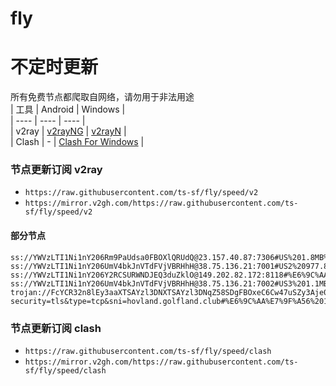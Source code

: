 # fly
# 不定时更新
所有免费节点都爬取自网络，请勿用于非法用途  
|  工具  | Android  | Windows  |  
|  ----  | ----   | ----  |  
| v2ray  | [v2rayNG](https://github.com/2dust/v2rayNG/releases) | [v2rayN](https://github.com/2dust/v2rayN/releases) |  
| Clash  | - | [Clash For Windows](https://github.com/2dust/clashN/releases) | 
  
### 节点更新订阅  v2ray
- `https://raw.githubusercontent.com/ts-sf/fly/speed/v2`  
- `https://mirror.v2gh.com/https://raw.githubusercontent.com/ts-sf/fly/speed/v2`  

#### 部分节点  
``` 
ss://YWVzLTI1Ni1nY206Rm9PaUdsa0FBOXlQRUdQ@23.157.40.87:7306#US%201.8MB%2Fs
ss://YWVzLTI1Ni1nY206UmV4bkJnVTdFVjVBRHhH@38.75.136.21:7001#US2%20977.8KB%2Fs
ss://YWVzLTI1Ni1nY206Y2RCSURWNDJEQ3duZklO@149.202.82.172:8118#%E6%9C%AA%E7%9F%A54%201.8MB%2Fs
ss://YWVzLTI1Ni1nY206UmV4bkJnVTdFVjVBRHhH@38.75.136.21:7002#US3%201.1MB%2Fs
trojan://FcYCR32n8lEy3aaXTSAYzl3DNXTSAYzl3DNqZ58SDgFBOxeC6Cw47uSZy3Aje0xeC6Cw4@23.106.35.90:28331?security=tls&type=tcp&sni=hovland.golfland.club#%E6%9C%AA%E7%9F%A56%2018.1MB%2Fs
```
### 节点更新订阅  clash
- `https://raw.githubusercontent.com/ts-sf/fly/speed/clash`  
- `https://mirror.v2gh.com/https://raw.githubusercontent.com/ts-sf/fly/speed/clash`  


